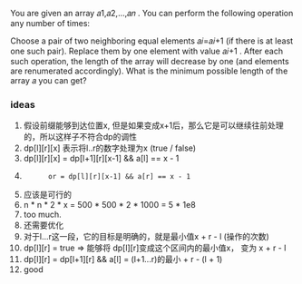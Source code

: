 You are given an array 𝑎1,𝑎2,…,𝑎𝑛
. You can perform the following operation any number of times:

Choose a pair of two neighboring equal elements 𝑎𝑖=𝑎𝑖+1
 (if there is at least one such pair).
Replace them by one element with value 𝑎𝑖+1
.
After each such operation, the length of the array will decrease by one (and elements are renumerated accordingly). What is the minimum possible length of the array 𝑎
 you can get?

### ideas
1. 假设前缀能够到达位置x, 但是如果变成x+1后，那么它是可以继续往前处理的，所以这样子不符合dp的调性
2. dp[l][r][x] 表示将l..r的数字处理为x (true / false)
3. dp[l][r][x] = dp[l+1][r][x-1] && a[l] == x - 1
4.           or = dp[l][r][x-1] && a[r] == x - 1
5. 应该是可行的
6. n * n * 2 * x = 500 * 500 * 2 * 1000 = 5 * 1e8 
7. too much.
8. 还需要优化
9. 对于l...r这一段，它的目标是明确的，就是最小值x + r - l (操作的次数)
10. dp[l][r] = true => 能够将 dp[l][r]变成这个区间内的最小值x， 变为 x + r - l
11. dp[l][r] = dp[l+1][r] && a[l] = (l+1...r)的最小 + r - (l + 1)
12. good